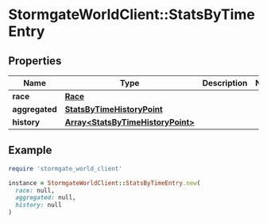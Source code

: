 # StormgateWorldClient::StatsByTimeEntry

## Properties

| Name | Type | Description | Notes |
| ---- | ---- | ----------- | ----- |
| **race** | [**Race**](Race.md) |  |  |
| **aggregated** | [**StatsByTimeHistoryPoint**](StatsByTimeHistoryPoint.md) |  |  |
| **history** | [**Array&lt;StatsByTimeHistoryPoint&gt;**](StatsByTimeHistoryPoint.md) |  |  |

## Example

```ruby
require 'stormgate_world_client'

instance = StormgateWorldClient::StatsByTimeEntry.new(
  race: null,
  aggregated: null,
  history: null
)
```


